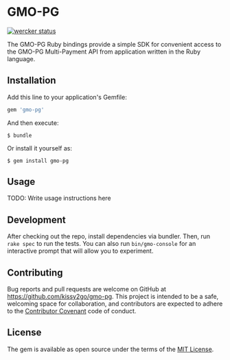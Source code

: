 # GMO-PG

[![wercker status](https://app.wercker.com/status/1eb7ae8fcece997421923ffe8dc46ec7/s/master "wercker status")](https://app.wercker.com/project/byKey/1eb7ae8fcece997421923ffe8dc46ec7)

The GMO-PG Ruby bindings provide a simple SDK for convenient access to the GMO-PG Multi-Payment API from application written in the Ruby language.

## Installation

Add this line to your application's Gemfile:

```ruby
gem 'gmo-pg'
```

And then execute:

    $ bundle

Or install it yourself as:

    $ gem install gmo-pg

## Usage

TODO: Write usage instructions here

## Development

After checking out the repo, install dependencies via bundler. Then, run `rake spec` to run the tests. You can also run `bin/gmo-console` for an interactive prompt that will allow you to experiment.

## Contributing

Bug reports and pull requests are welcome on GitHub at https://github.com/kissy2go/gmo-pg. This project is intended to be a safe, welcoming space for collaboration, and contributors are expected to adhere to the [Contributor Covenant](http://contributor-covenant.org) code of conduct.


## License

The gem is available as open source under the terms of the [MIT License](http://opensource.org/licenses/MIT).
